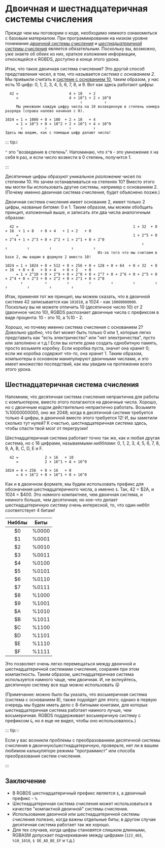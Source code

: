 # Двоичная и шестнадцатеричная системы счисления

Прежде чем мы поговорим о коде, необходимо немного ознакомиться с базовым материалом.
При программировании на низком уровне понимание _[двоичной системы счисления](https://en.wikipedia.org/wiki/Binary_number)_ и _[шестнадцатеричной системы счисления](https://en.wikipedia.org/wiki/Hexadecimal)_ является обязательным.
Поскольку вы, возможно, уже знаете об обеих из них, краткое изложение информации, относящейся к RGBDS, доступно в конце этого урока.

Итак, что такое двоичная система счисления?
Это другой способ представления чисел, в том, что называется _система с основанием 2_.
Мы привыкли считать в [системе с основанием 10](https://en.wikipedia.org/wiki/Decimal), таким образом, у нас есть 10 цифр: 0, 1, 2, 3, 4, 5, 6, 7, 8, и 9.
Вот как здесь работают цифры:

```
  42 =                       4 × 10   + 2
     =                       4 × 10^1 + 2 × 10^0
                                  ↑          ↑
     Мы умножаем каждую цифру числа на 10 возведенную в степень номера разряда (справа налево начиная с 0).

1024 = 1 × 1000 + 0 × 100  + 2 × 10   + 4
     = 1 × 10^3 + 0 × 10^2 + 2 × 10^1 + 4 × 10^0
       ↑          ↑          ↑          ↑
Здесь мы видим, как с помощью цифр делают числа!
```

::: tip:ℹ️

`^` это "возведение в степень". Напоминаю, что `X^N` - это умножение `X` на себя `N` раз, и если число возвести в 0 степень, получится 1.

:::

Десятичные цифры образуют уникальное _разложение_ чисел по степеням 10.
Но зачем останавливаться на степенях 10?
Вместо этого мы могли бы использовать другие системы, например с основанием 2.
(Почему именно двоичная система счисления, будет объяснено позже.)

Двоичная система счисления имеет основание 2, имеет только 2 цифры, названые _битами_: 0 и 1.
Таким образом, мы можем обобщить принцип, изложенный выше, и записать эти два числа аналогичным образом:

```
  42 =                                                    1 × 32  + 0 × 16  + 1 × 8   + 0 × 4   + 1 × 2   + 0
     =                                                    1 × 2^5 + 0 × 2^4 + 1 × 2^3 + 0 × 2^2 + 1 × 2^1 + 0 × 2^0
                                                              ↑         ↑         ↑         ↑         ↑         ↑
                                          Из-за того что мы считаем в base 2, мы видим в формуле 2 вместо 10!

1024 = 1 × 1024 + 0 × 512 + 0 × 256 + 0 × 128 + 0 × 64  + 0 × 32  + 0 × 16  + 0 × 8   + 0 × 4   + 0 × 2   + 0
     = 1 × 2^10 + 0 × 2^9 + 0 × 2^8 + 0 × 2^7 + 0 × 2^6 + 0 × 2^5 + 0 × 2^4 + 0 × 2^3 + 0 × 2^2 + 0 × 2^1 + 0 × 2^0
       ↑          ↑         ↑         ↑         ↑         ↑         ↑         ↑         ↑         ↑         ↑
```

Итак, применяя тот же принцип, мы можем сказать, что в двоичной системе 42 записывается как `101010`, а 1024 - как `10000000000`.
Поскольку вы не можете отличить 10 (десятичное число 10) от 2 (двоичное число 10), RGBDS распознает двоичные числа с префиксом в виде процента: 10 - это 10, а %10 - 2.

Хорошо, но почему именно система счисления с основанием 2?
Довольно удобно, что бит может быть только 0 или 1, которые легко представить как "есть электричество" или "нет электричества", пусто или заполнено и т.д.!
Если вы хотите дома создать однобитную память, просто возьмите коробку.
Если коробка пуста, значит она хранит 0; если же коробка содержит _что-то_, она хранит 1.
Таким образом, компьютеры в основном манипулируют двоичными числами, и это имеет _множество_ последствий, как мы увидим на протяжении всего этого урока.

## Шестнадцатеричная система счисления

Напомним, что десятичная система счисления непрактична для работы с компьютером, вместо этого полагаются на двоичные числа.
Хорошо, но с двоичным кодом действительно непрактично работать.
Возьмите %10000000000, оно же 2048; когда в десятичной системе требуется только 4 цифры, в двоичной вместо этого требуется 12!
И, вы заметили сколько тут нулей?
К счастью, шестнадцатеричная система здесь, чтобы спасти твой мозг от перегрузки!

Шестнадцатеричная система работает точно так же, как и любая другая система, но с 16 цифрами, называемыми _нибблами_: 0, 1, 2, 3, 4, 5, 6, 7, 8, 9, A, B, C, D, E и F.

```
  42 =            2 × 16   + 10
     =            2 × 16^1 + A × 16^0

1024 = 4 × 256  + 0 × 16   + 0
     = 4 × 16^2 + 0 × 16^1 + 0 × 16^0
```

Как и в двоичном формате, мы будем использовать префикс для обозначения шестнадцатеричного числа, а именно `$`.
Так, 42 = $2A, и 1024 = $400.
Это _намного_ компактнее, чем двоичная система, и немного больше, чем десятичная; но кое-что делает шестнадцатеричную систему очень интересной, то, что один ниббл соответствует 4 битам!

| Нибблы | Биты  |
| :----: | :---: |
|   $0   | %0000 |
|   $1   | %0001 |
|   $2   | %0010 |
|   $3   | %0011 |
|   $4   | %0100 |
|   $5   | %0101 |
|   $6   | %0110 |
|   $7   | %0111 |
|   $8   | %1000 |
|   $9   | %1001 |
|   $A   | %1010 |
|   $B   | %1011 |
|   $C   | %1100 |
|   $D   | %1101 |
|   $E   | %1110 |
|   $F   | %1111 |

Это позволяет очень легко перемещаться между двоичной и шестнадцатеричной системами счисления, сохраняя при этом компактность.
Таким образом, шестнадцатеричная система используется намного чаще, чем двоичная.
И, не волнуйтесь, десятичную систему все еще можно использовать 😜

(Примечание: можно было бы указать, что восьмеричная система (система с основанием 8), также подойдет для этого; однако в первую очередь мы будем иметь дело с 8-битными юнитами, для которых шестнадцатеричная система работает намного лучше, чем восьмеричная. RGBDS поддерживает восьмеричную систему с префиксом `&`, но я еще не видел, чтобы оно использовалось.)

::: tip:💡

Если у вас возникли проблемы с преобразованием десятичной системы счисления в двоичную/шестнадцатеричную, проверьте, нет ли в вашем любимом калькуляторе режима "программист" или способа преобразования систем счисления.

:::

## Заключение

- В RGBDS шестнадцатеричный префикс является `$`, а двоичный префикс - `%`.
- Шестнадцатеричная система счисления может использоваться в качестве "компактной двоичной" системы счисления.
- Использование двоичной или шестнадцатеричной системы счисления полезно, когда важны отдельные биты; в другом случае десятичная система работает так же хорошо.
- Для тех случаев, когда цифры становятся слишком длинными, RGBASM допускает подчеркивание между цифрами (`123_465`, `%10_1010`, `$ DE_AD_BE_EF` и т.д.)
